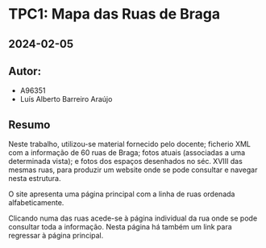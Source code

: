 # TPC1: Mapa das Ruas de Braga
## 2024-02-05
	
## Autor:
- A96351
- Luís Alberto Barreiro Araújo
	
## Resumo
	
Neste trabalho, utilizou-se material fornecido pelo docente; ficherio XML com a informação de 60 ruas de Braga; fotos atuais (associadas a uma determinada vista); e fotos dos espaços desenhados no séc. XVIII das mesmas ruas, para produzir um website onde se pode consultar e navegar nesta estrutura.
	
O site apresenta uma página principal com a linha de ruas ordenada alfabeticamente. 
	
Clicando numa das ruas acede-se à página individual da rua onde se pode consultar toda a informação. Nesta página há também um link para regressar à página principal. 

